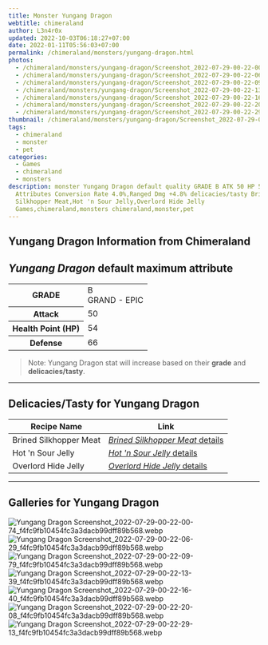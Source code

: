 ```yaml
---
title: Monster Yungang Dragon
webtitle: chimeraland
author: L3n4r0x
updated: 2022-10-03T06:18:27+07:00
date: 2022-01-11T05:56:03+07:00
permalink: /chimeraland/monsters/yungang-dragon.html
photos:
  - /chimeraland/monsters/yungang-dragon/Screenshot_2022-07-29-00-22-00-74_f4fc9fb10454fc3a3dacb99dff89b568.webp
  - /chimeraland/monsters/yungang-dragon/Screenshot_2022-07-29-00-22-06-29_f4fc9fb10454fc3a3dacb99dff89b568.webp
  - /chimeraland/monsters/yungang-dragon/Screenshot_2022-07-29-00-22-09-79_f4fc9fb10454fc3a3dacb99dff89b568.webp
  - /chimeraland/monsters/yungang-dragon/Screenshot_2022-07-29-00-22-13-39_f4fc9fb10454fc3a3dacb99dff89b568.webp
  - /chimeraland/monsters/yungang-dragon/Screenshot_2022-07-29-00-22-16-40_f4fc9fb10454fc3a3dacb99dff89b568.webp
  - /chimeraland/monsters/yungang-dragon/Screenshot_2022-07-29-00-22-20-08_f4fc9fb10454fc3a3dacb99dff89b568.webp
  - /chimeraland/monsters/yungang-dragon/Screenshot_2022-07-29-00-22-29-13_f4fc9fb10454fc3a3dacb99dff89b568.webp
thumbnail: /chimeraland/monsters/yungang-dragon/Screenshot_2022-07-29-00-22-00-74_f4fc9fb10454fc3a3dacb99dff89b568.webp
tags:
  - chimeraland
  - monster
  - pet
categories:
  - Games
  - chimeraland
  - monsters
description: monster Yungang Dragon default quality GRADE B ATK 50 HP 54 DEF 66
  Attributes Conversion Rate 4.0%,Ranged Dmg +4.8% delicacies/tasty Brined
  Silkhopper Meat,Hot 'n Sour Jelly,Overlord Hide Jelly
  Games,chimeraland,monsters chimeraland,monster,pet
---
```


<link
  rel="stylesheet"
  href="https://rawcdn.githack.com/dimaslanjaka/Web-Manajemen/870a349/css/bootstrap-5-3-0-alpha3-wrapper.css"
/>
<section id="bootstrap-wrapper">
  <h2>Yungang Dragon Information from Chimeraland</h2>
  <h2 id="attribute"><i>Yungang Dragon</i> default maximum attribute</h2>
  <div class="row">
    <div class="col mb-2">
      <div class="card bg-dark text-light">
        <div class="card-body">
          <table>
            <tr>
              <th>GRADE</th>
              <td>B <br /><span class="text-purple">GRAND - EPIC</span></td>
            </tr>
            <tr>
              <th>Attack</th>
              <td>50</td>
            </tr>
            <tr>
              <th>Health Point (HP)</th>
              <td>54</td>
            </tr>
            <tr>
              <th>Defense</th>
              <td>66</td>
            </tr>
          </table>
        </div>
      </div>
    </div>
  </div>
  <blockquote>
    Note: Yungang Dragon stat will increase based on their <b>grade</b> and
    <b>delicacies/tasty</b>.
  </blockquote>
  <hr />
  <h2 id="delicacies">Delicacies/Tasty for Yungang Dragon</h2>
  <div class="card">
    <div class="card-body">
      <div class="table-responsive">
        <table class="table table-striped table-dark">
          <thead>
            <tr>
              <th>Recipe Name</th>
              <th>Link</th>
            </tr>
          </thead>
          <tbody>
            <tr>
              <td>Brined Silkhopper Meat</td>
              <td>
                <a
                  href="#"
                  class="text-primary"
                  title="Click here to view recipe Brined Silkhopper Meat details"
                  ><i>Brined Silkhopper Meat</i> details</a
                >
              </td>
            </tr>
            <tr>
              <td>Hot &#x27;n Sour Jelly</td>
              <td>
                <a
                  href="https://www.webmanajemen.com/chimeraland/recipes/hot-n-sour-jelly.html"
                  class="text-primary"
                  title="Click here to view recipe Hot &#x27;n Sour Jelly details"
                  ><i>Hot &#x27;n Sour Jelly</i> details</a
                >
              </td>
            </tr>
            <tr>
              <td>Overlord Hide Jelly</td>
              <td>
                <a
                  href="https://www.webmanajemen.com/chimeraland/recipes/overlord-hide-jelly.html"
                  class="text-primary"
                  title="Click here to view recipe Overlord Hide Jelly details"
                  ><i>Overlord Hide Jelly</i> details</a
                >
              </td>
            </tr>
          </tbody>
        </table>
      </div>
    </div>
  </div>
  <hr />
  <div id="gallery">
    <h2>Galleries for Yungang Dragon</h2>
    <div class="row">
      <div class="col-lg-6 col-12">
        <img
          src="https://www.webmanajemen.com/chimeraland/monsters/yungang-dragon/Screenshot_2022-07-29-00-22-00-74_f4fc9fb10454fc3a3dacb99dff89b568.webp"
          alt="Yungang Dragon Screenshot_2022-07-29-00-22-00-74_f4fc9fb10454fc3a3dacb99dff89b568.webp"
        />
      </div>
      <div class="col-lg-6 col-12">
        <img
          src="https://www.webmanajemen.com/chimeraland/monsters/yungang-dragon/Screenshot_2022-07-29-00-22-06-29_f4fc9fb10454fc3a3dacb99dff89b568.webp"
          alt="Yungang Dragon Screenshot_2022-07-29-00-22-06-29_f4fc9fb10454fc3a3dacb99dff89b568.webp"
        />
      </div>
      <div class="col-lg-6 col-12">
        <img
          src="https://www.webmanajemen.com/chimeraland/monsters/yungang-dragon/Screenshot_2022-07-29-00-22-09-79_f4fc9fb10454fc3a3dacb99dff89b568.webp"
          alt="Yungang Dragon Screenshot_2022-07-29-00-22-09-79_f4fc9fb10454fc3a3dacb99dff89b568.webp"
        />
      </div>
      <div class="col-lg-6 col-12">
        <img
          src="https://www.webmanajemen.com/chimeraland/monsters/yungang-dragon/Screenshot_2022-07-29-00-22-13-39_f4fc9fb10454fc3a3dacb99dff89b568.webp"
          alt="Yungang Dragon Screenshot_2022-07-29-00-22-13-39_f4fc9fb10454fc3a3dacb99dff89b568.webp"
        />
      </div>
      <div class="col-lg-6 col-12">
        <img
          src="https://www.webmanajemen.com/chimeraland/monsters/yungang-dragon/Screenshot_2022-07-29-00-22-16-40_f4fc9fb10454fc3a3dacb99dff89b568.webp"
          alt="Yungang Dragon Screenshot_2022-07-29-00-22-16-40_f4fc9fb10454fc3a3dacb99dff89b568.webp"
        />
      </div>
      <div class="col-lg-6 col-12">
        <img
          src="https://www.webmanajemen.com/chimeraland/monsters/yungang-dragon/Screenshot_2022-07-29-00-22-20-08_f4fc9fb10454fc3a3dacb99dff89b568.webp"
          alt="Yungang Dragon Screenshot_2022-07-29-00-22-20-08_f4fc9fb10454fc3a3dacb99dff89b568.webp"
        />
      </div>
      <div class="col-lg-6 col-12">
        <img
          src="https://www.webmanajemen.com/chimeraland/monsters/yungang-dragon/Screenshot_2022-07-29-00-22-29-13_f4fc9fb10454fc3a3dacb99dff89b568.webp"
          alt="Yungang Dragon Screenshot_2022-07-29-00-22-29-13_f4fc9fb10454fc3a3dacb99dff89b568.webp"
        />
      </div>
    </div>
  </div>
</section>
